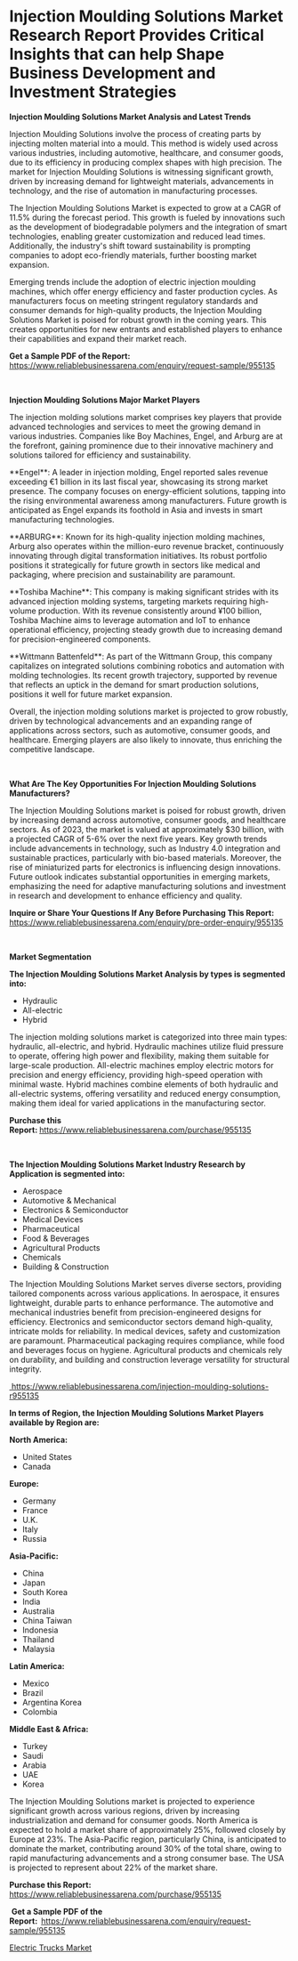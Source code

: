 <p><h1>Injection Moulding Solutions Market Research Report Provides Critical Insights that can help Shape Business Development and Investment Strategies</h1></p><p><strong>Injection Moulding Solutions Market Analysis and Latest Trends</strong></p>
<p><p>Injection Moulding Solutions involve the process of creating parts by injecting molten material into a mould. This method is widely used across various industries, including automotive, healthcare, and consumer goods, due to its efficiency in producing complex shapes with high precision. The market for Injection Moulding Solutions is witnessing significant growth, driven by increasing demand for lightweight materials, advancements in technology, and the rise of automation in manufacturing processes.</p><p>The Injection Moulding Solutions Market is expected to grow at a CAGR of 11.5% during the forecast period. This growth is fueled by innovations such as the development of biodegradable polymers and the integration of smart technologies, enabling greater customization and reduced lead times. Additionally, the industry's shift toward sustainability is prompting companies to adopt eco-friendly materials, further boosting market expansion. </p><p>Emerging trends include the adoption of electric injection moulding machines, which offer energy efficiency and faster production cycles. As manufacturers focus on meeting stringent regulatory standards and consumer demands for high-quality products, the Injection Moulding Solutions Market is poised for robust growth in the coming years. This creates opportunities for new entrants and established players to enhance their capabilities and expand their market reach.</p></p>
<p><strong>Get a Sample PDF of the Report:&nbsp;</strong> <a href="https://www.reliablebusinessarena.com/enquiry/request-sample/955135?utm_campaign=3224&utm_medium=2&utm_source=Github&utm_content=ia&utm_term=07032025&utm_id=injection-moulding-solutions">https://www.reliablebusinessarena.com/enquiry/request-sample/955135</a></p>
<p>&nbsp;</p>
<p><strong>Injection Moulding Solutions Major Market Players</strong></p>
<p><p>The injection molding solutions market comprises key players that provide advanced technologies and services to meet the growing demand in various industries. Companies like Boy Machines, Engel, and Arburg are at the forefront, gaining prominence due to their innovative machinery and solutions tailored for efficiency and sustainability.</p><p>**Engel**: A leader in injection molding, Engel reported sales revenue exceeding €1 billion in its last fiscal year, showcasing its strong market presence. The company focuses on energy-efficient solutions, tapping into the rising environmental awareness among manufacturers. Future growth is anticipated as Engel expands its foothold in Asia and invests in smart manufacturing technologies.</p><p>**ARBURG**: Known for its high-quality injection molding machines, Arburg also operates within the million-euro revenue bracket, continuously innovating through digital transformation initiatives. Its robust portfolio positions it strategically for future growth in sectors like medical and packaging, where precision and sustainability are paramount.</p><p>**Toshiba Machine**: This company is making significant strides with its advanced injection molding systems, targeting markets requiring high-volume production. With its revenue consistently around ¥100 billion, Toshiba Machine aims to leverage automation and IoT to enhance operational efficiency, projecting steady growth due to increasing demand for precision-engineered components.</p><p>**Wittmann Battenfeld**: As part of the Wittmann Group, this company capitalizes on integrated solutions combining robotics and automation with molding technologies. Its recent growth trajectory, supported by revenue that reflects an uptick in the demand for smart production solutions, positions it well for future market expansion.</p><p>Overall, the injection molding solutions market is projected to grow robustly, driven by technological advancements and an expanding range of applications across sectors, such as automotive, consumer goods, and healthcare. Emerging players are also likely to innovate, thus enriching the competitive landscape.</p></p>
<p>&nbsp;</p>
<p><strong>What Are The Key Opportunities For Injection Moulding Solutions Manufacturers?</strong></p>
<p><p>The Injection Moulding Solutions market is poised for robust growth, driven by increasing demand across automotive, consumer goods, and healthcare sectors. As of 2023, the market is valued at approximately $30 billion, with a projected CAGR of 5-6% over the next five years. Key growth trends include advancements in technology, such as Industry 4.0 integration and sustainable practices, particularly with bio-based materials. Moreover, the rise of miniaturized parts for electronics is influencing design innovations. Future outlook indicates substantial opportunities in emerging markets, emphasizing the need for adaptive manufacturing solutions and investment in research and development to enhance efficiency and quality.</p></p>
<p><strong>Inquire or Share Your Questions If Any Before Purchasing This Report:</strong> <a href="https://www.reliablebusinessarena.com/enquiry/pre-order-enquiry/955135?utm_campaign=3224&utm_medium=2&utm_source=Github&utm_content=ia&utm_term=07032025&utm_id=injection-moulding-solutions">https://www.reliablebusinessarena.com/enquiry/pre-order-enquiry/955135</a></p>
<p>&nbsp;</p>
<p><strong>Market Segmentation</strong></p>
<p><strong>The Injection Moulding Solutions Market Analysis by types is segmented into:</strong></p>
<p><ul><li>Hydraulic</li><li>All-electric</li><li>Hybrid</li></ul></p>
<p><p>The injection molding solutions market is categorized into three main types: hydraulic, all-electric, and hybrid. Hydraulic machines utilize fluid pressure to operate, offering high power and flexibility, making them suitable for large-scale production. All-electric machines employ electric motors for precision and energy efficiency, providing high-speed operation with minimal waste. Hybrid machines combine elements of both hydraulic and all-electric systems, offering versatility and reduced energy consumption, making them ideal for varied applications in the manufacturing sector.</p></p>
<p><strong>Purchase this Report:&nbsp;</strong><a href="https://www.reliablebusinessarena.com/purchase/955135?utm_campaign=3224&utm_medium=2&utm_source=Github&utm_content=ia&utm_term=07032025&utm_id=injection-moulding-solutions">https://www.reliablebusinessarena.com/purchase/955135</a></p>
<p>&nbsp;</p>
<p><strong>The Injection Moulding Solutions Market Industry Research by Application is segmented into:</strong></p>
<p><ul><li>Aerospace</li><li>Automotive & Mechanical</li><li>Electronics & Semiconductor</li><li>Medical Devices</li><li>Pharmaceutical</li><li>Food & Beverages</li><li>Agricultural Products</li><li>Chemicals</li><li>Building & Construction</li></ul></p>
<p><p>The Injection Moulding Solutions Market serves diverse sectors, providing tailored components across various applications. In aerospace, it ensures lightweight, durable parts to enhance performance. The automotive and mechanical industries benefit from precision-engineered designs for efficiency. Electronics and semiconductor sectors demand high-quality, intricate molds for reliability. In medical devices, safety and customization are paramount. Pharmaceutical packaging requires compliance, while food and beverages focus on hygiene. Agricultural products and chemicals rely on durability, and building and construction leverage versatility for structural integrity.</p></p>
<p><a href="https://www.reliablebusinessarena.com/injection-moulding-solutions-r955135?utm_campaign=3224&utm_medium=2&utm_source=Github&utm_content=ia&utm_term=07032025&utm_id=injection-moulding-solutions">&nbsp;https://www.reliablebusinessarena.com/injection-moulding-solutions-r955135</a></p>
<p><strong>In terms of Region, the Injection Moulding Solutions Market Players available by Region are:</strong></p>
<p>
    <p> <strong> North America: </strong>
        <ul>
            <li>United States</li>
            <li>Canada</li>
        </ul>
        </p> 
    <p> <strong> Europe: </strong>
        <ul>
            <li>Germany</li>
            <li>France</li>
            <li>U.K.</li>
            <li>Italy</li>
            <li>Russia</li>
        </ul>
        </p> 
    <p> <strong> Asia-Pacific: </strong>
        <ul>
            <li>China</li>
            <li>Japan</li>
            <li>South Korea</li>
            <li>India</li>
            <li>Australia</li>
            <li>China Taiwan</li>
            <li>Indonesia</li>
            <li>Thailand</li>
            <li>Malaysia</li>
        </ul>
        </p> 
    <p> <strong> Latin America: </strong>
        <ul>
            <li>Mexico</li>
            <li>Brazil</li>
            <li>Argentina Korea</li>
            <li>Colombia</li>
        </ul>
        </p> 
    <p> <strong> Middle East & Africa: </strong>
        <ul>
            <li>Turkey</li>
            <li>Saudi</li>
            <li>Arabia</li>
            <li>UAE</li>
            <li>Korea</li>
        </ul>
    </p>
    </p>
<p><p>The Injection Moulding Solutions market is projected to experience significant growth across various regions, driven by increasing industrialization and demand for consumer goods. North America is expected to hold a market share of approximately 25%, followed closely by Europe at 23%. The Asia-Pacific region, particularly China, is anticipated to dominate the market, contributing around 30% of the total share, owing to rapid manufacturing advancements and a strong consumer base. The USA is projected to represent about 22% of the market share.</p></p>
<p><strong>Purchase this Report: </strong><a href="https://www.reliablebusinessarena.com/purchase/955135?utm_campaign=3224&utm_medium=2&utm_source=Github&utm_content=ia&utm_term=07032025&utm_id=injection-moulding-solutions">https://www.reliablebusinessarena.com/purchase/955135</a></p>
<p>&nbsp;<strong>Get a Sample PDF of the Report:&nbsp;&nbsp;</strong><a href="https://www.reliablebusinessarena.com/enquiry/request-sample/955135?utm_campaign=3224&utm_medium=2&utm_source=Github&utm_content=ia&utm_term=07032025&utm_id=injection-moulding-solutions">https://www.reliablebusinessarena.com/enquiry/request-sample/955135</a></p>
<p><strong></strong></p>
<p><p><a href="https://github.com/daemluari/Market-Research-Report-List-1/blob/main/electric-trucks-market.md?utm_campaign=3224&utm_medium=2&utm_source=Github&utm_content=ia&utm_term=07032025&utm_id=injection-moulding-solutions">Electric Trucks Market</a></p></p>